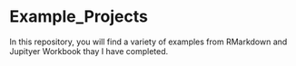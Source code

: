 # Example_Projects
In this repository, you will find a variety of examples from RMarkdown and Jupityer Workbook thay I have completed.
